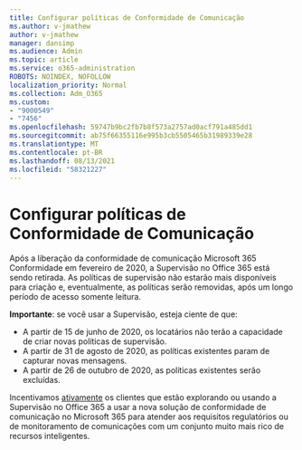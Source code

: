```yaml
---
title: Configurar políticas de Conformidade de Comunicação
ms.author: v-jmathew
author: v-jmathew
manager: dansimp
ms.audience: Admin
ms.topic: article
ms.service: o365-administration
ROBOTS: NOINDEX, NOFOLLOW
localization_priority: Normal
ms.collection: Adm_O365
ms.custom:
- "9000549"
- "7456"
ms.openlocfilehash: 59747b9bc2fb7b8f573a2757ad0acf791a485dd1
ms.sourcegitcommit: ab75f66355116e995b3cb5505465b31989339e28
ms.translationtype: MT
ms.contentlocale: pt-BR
ms.lasthandoff: 08/13/2021
ms.locfileid: "58321227"
---
```

# <a name="configure-communication-compliance-policies"></a>Configurar políticas de Conformidade de Comunicação

Após a liberação da conformidade de comunicação Microsoft 365 Conformidade em fevereiro de 2020, a Supervisão no Office 365 está sendo retirada. As políticas de supervisão não estarão mais disponíveis para criação e, eventualmente, as políticas serão removidas, após um longo período de acesso somente leitura.

**Importante**: se você usar a Supervisão, esteja ciente de que:

- A partir de 15 de junho de 2020, os locatários não terão a capacidade de criar novas políticas de supervisão.
- A partir de 31 de agosto de 2020, as políticas existentes param de capturar novas mensagens.
- A partir de 26 de outubro de 2020, as políticas existentes serão excluídas.

Incentivamos [ativamente](https://go.microsoft.com/fwlink/?linkid=2128593) os clientes que estão explorando ou usando a Supervisão no Office 365 a usar a nova solução de conformidade de comunicação no Microsoft 365 para atender aos requisitos regulatórios ou de monitoramento de comunicações com um conjunto muito mais rico de recursos inteligentes.
